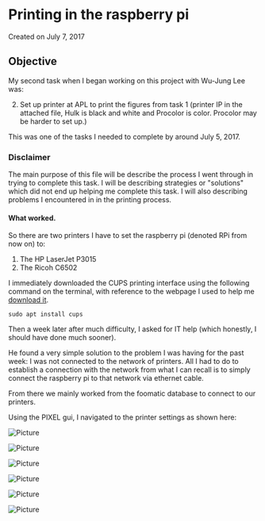 
# Printing in the raspberry pi

Created on July 7, 2017

## Objective 

My second task when I began working on this project with Wu-Jung Lee was:

2. Set up printer at APL to print the figures from task 1 (printer IP in the attached file, 
   Hulk is black and white and Procolor is color. Procolor may be harder to set up.)

This was one of the tasks I needed to complete by around July 5, 2017.

### Disclaimer

The main purpose of this file will be describe the process I went through in trying to complete
this task. I will be describing strategies or "solutions" which did not end up helping me 
complete this task. I will also describing problems I encountered in in the printing process.

#### What worked.

So there are two printers I have to set the raspberry pi (denoted RPi from now on) to:

1. The HP LaserJet P3015
2. The Ricoh C6502

I immediately downloaded the CUPS printing interface using the following command on the terminal,
with reference to the webpage I used to help me [download it](https://help.ubuntu.com/lts/serverguide/cups.html).

```
sudo apt install cups
```

Then a week later after much difficulty, I asked for IT help (which honestly, I should have done much sooner).

He found a very simple solution to the problem I was having for the past week: I was not connected to the network
of printers. All I had to do to establish a connection with the network from what I can recall is to simply
connect the raspberry pi to that network via ethernet cable.

From there we mainly worked from the foomatic database to connect to our printers.

Using the PIXEL gui, I navigated to the printer settings as shown here:

![Picture](screenshots/2017-08-02-142249_1824x984_scrot.png)

![Picture](screenshots/print1.png)

![Picture](screenshots/2017-08-02-143648_1824x984_scrot.png)

![Picture](screenshots/2017-08-02-143655_1824x984_scrot.png)

![Picture](screenshots/2017-08-02-144841_1824x984_scrot.png)

![Picture](screenshots/2017-08-02-144919_1824x984_scrot.png)

